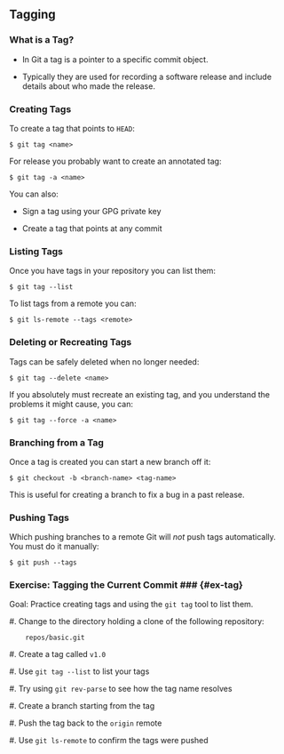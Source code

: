 Tagging
-------

### What is a Tag? ###

  * In Git a tag is a pointer to a specific commit object.

  * Typically they are used for recording a software release and
    include details about who made the release.

### Creating Tags ###

To create a tag that points to `HEAD`:

    $ git tag <name>

For release you probably want to create an annotated tag:

    $ git tag -a <name>

You can also:

  * Sign a tag using your GPG private key

  * Create a tag that points at any commit

### Listing Tags ###

Once you have tags in your repository you can list them:

    $ git tag --list

To list tags from a remote you can:

    $ git ls-remote --tags <remote>

### Deleting or Recreating Tags ###

Tags can be safely deleted when no longer needed:

    $ git tag --delete <name>

If you absolutely must recreate an existing tag, and you understand
the problems it might cause, you can:

    $ git tag --force -a <name>

### Branching from a Tag ###

Once a tag is created you can start a new branch off it:

    $ git checkout -b <branch-name> <tag-name>

This is useful for creating a branch to fix a bug in a past release.

### Pushing Tags ###

Which pushing branches to a remote Git will *not* push tags
automatically.  You must do it manually:

    $ git push --tags

### Exercise: Tagging the Current Commit ### {#ex-tag}

<div class="notes">

Goal: Practice creating tags and using the `git tag` tool to list
them.

</div>

  #. Change to the directory holding a clone of the following
     repository:

        repos/basic.git

  #. Create a tag called `v1.0`

  #. Use `git tag --list` to list your tags

  #. Try using `git rev-parse` to see how the tag name resolves

  #. Create a branch starting from the tag

  #. Push the tag back to the `origin` remote

  #. Use `git ls-remote` to confirm the tags were pushed
